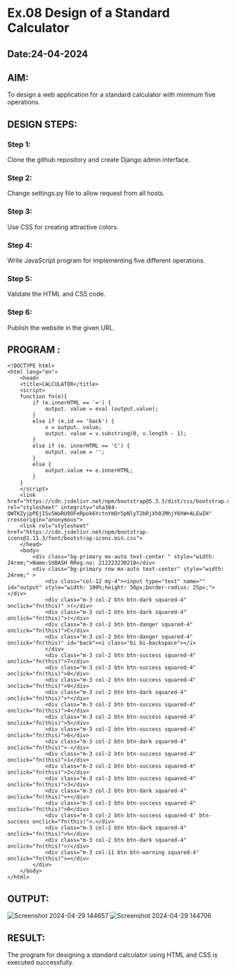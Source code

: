 # Ex.08 Design of a Standard Calculator
## Date:24-04-2024

## AIM:
To design a web application for a standard calculator with minimum five operations.

## DESIGN STEPS:

### Step 1:
Clone the github repository and create Django admin interface.

### Step 2:
Change settings.py file to allow request from all hosts.

### Step 3:
Use CSS for creating attractive colors.

### Step 4:
Write JavaScript program for implementing five different operations.

### Step 5:
Validate the HTML and CSS code.

### Step 6:
Publish the website in the given URL.

## PROGRAM :
```
<!DOCTYPE html>
<html lang="en">
    <head>
    <title>CALCULATOR</title>
    <script>
    function fn(e){
        if (e.innerHTML == '=') {
            output. value = eval (output.value);
        }
        else if (e.id == 'back') {
            v = output. value;
            output. value = v.substring(0, v.length - 1);
        }
        else if (e. innerHTML == 'C') {
            output. value = '';
        }
        else {
            output.value += e.innerHTML;
        }
    }
    </script>
    <link href="https://cdn.jsdelivr.net/npm/bootstrap@5.3.3/dist/css/bootstrap.min.css" rel="stylesheet" integrity="sha384-QWTKZyjpPEjISv5WaRU9OFeRpok6YctnYmDr5pNlyT2bRjXh0JMhjY6hW+ALEwIH" crossorigin="anonymous">
    <link rel="stylesheet" href="https://cdn.jsdelivr.net/npm/bootstrap-icons@1.11.3/font/bootstrap-icons.min.css">
    </head>
    <body>
        <div class="bg-primary mx-auto text-center " style="width: 24rem;">Name:SUBASH RReg.no: 212223230218</div>
        <div class="bg-primary row mx-auto text-center" style="width: 24rem;" >
            <div class="col-12 my-4"><input type="text" name="" id="output" style="width: 100%;height: 50px;border-radius: 25px;"></div> 
            <div class="m-3 col-2 btn btn-dark squared-4" onclick="fn(this)" >(</div> 
            <div class="m-3 col-2 btn btn-dark squared-4" onclick="fn(this)">)</div> 
            <div class="m-3 col-2 btn btn-danger squared-4" onclick="fn(this)">C</div> 
            <div class="m-3 col-2 btn btn-danger squared-4" onclick="fn(this)" id="back"><i class="bi bi-backspace"></i>
            </div>
            <div class="m-3 col-2 btn btn-success squared-4" onclick="fn(this)">7</div>
            <div class="m-3 col-2 btn btn-success squared-4" onclick="fn(this)">8</div>
            <div class="m-3 col-2 btn btn-success squared-4" onclick="fn(this)">9</div> 
            <div class="m-3 col-2 btn btn-dark squared-4" onclick="fn(this)">*</div>
            <div class="m-3 col-2 btn btn-success squared-4" onclick="fn(this)">4</div>
            <div class="m-3 col-2 btn btn-success squared-4" onclick="fn(this)">5</div>
            <div class="m-3 col-2 btn btn-success squared-4" onclick="fn(this)">6</div>
            <div class="m-3 col-2 btn btn-dark squared-4" onclick="fn(this)">-</div>
            <div class="m-3 col-2 btn btn-success squared-4" onclick="fn(this)">1</div> 
            <div class="m-3 col-2 btn btn-success squared-4" onclick="fn(this)">2</div>
            <div class="m-3 col-2 btn btn-success squared-4" onclick="fn(this)">3</div>
            <div class="m-3 col-2 btn btn-dark squared-4" onclick="fn(this)">+</div>
            <div class="m-3 col-2 btn btn-success squared-4" onclick="fn(this)">0</div>
            <div class="m-3 col-2 btn btn-success squared-4" btn-success onclick="fn(this)">.</div>
            <div class="m-3 col-2 btn btn-dark squared-4" onclick="fn(this)">%</div>
            <div class="m-3 col-2 btn btn-dark squared-4" onclick="fn(this)">/</div> 
            <div class="m-3 col-11 btn btn-warning squared-4" onclick="fn(this)">=</div>
        </div>
    </body>
</html>

```
## OUTPUT:
![Screenshot 2024-04-29 144657](https://github.com/subashr1702/Calc/assets/168012691/f292a289-16d3-455f-97fd-8ba23f50be96)
![Screenshot 2024-04-29 144706](https://github.com/subashr1702/Calc/assets/168012691/6215b53a-8220-4b72-af25-781981070c3f)

## RESULT:
The program for designing a standard calculator using HTML and CSS is executed successfully.
